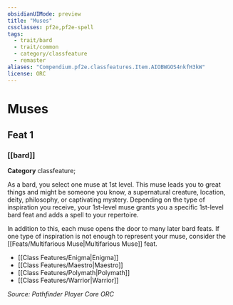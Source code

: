 ```yaml
---
obsidianUIMode: preview
title: "Muses"
cssclasses: pf2e,pf2e-spell
tags:
  - trait/bard
  - trait/common
  - category/classfeature
  - remaster
aliases: "Compendium.pf2e.classfeatures.Item.AIOBWGOS4nkfH3kW"
license: ORC
---
```

# Muses
## Feat 1
### [[bard]]

**Category** classfeature; 




As a bard, you select one muse at 1st level. This muse leads you to great things and might be someone you know, a supernatural creature, location, deity, philosophy, or captivating mystery. Depending on the type of inspiration you receive, your 1st-level muse grants you a specific 1st-level bard feat and adds a spell to your repertoire.

In addition to this, each muse opens the door to many later bard feats. If one type of inspiration is not enough to represent your muse, consider the [[Feats/Multifarious Muse|Multifarious Muse]] feat.

*   [[Class Features/Enigma|Enigma]]
*   [[Class Features/Maestro|Maestro]]
*   [[Class Features/Polymath|Polymath]]
*   [[Class Features/Warrior|Warrior]]

*Source: Pathfinder Player Core*
*ORC*